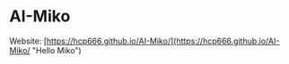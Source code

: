# AI-Miko

Website: [https://hcp666.github.io/AI-Miko/](https://hcp666.github.io/AI-Miko/ "Hello Miko")

